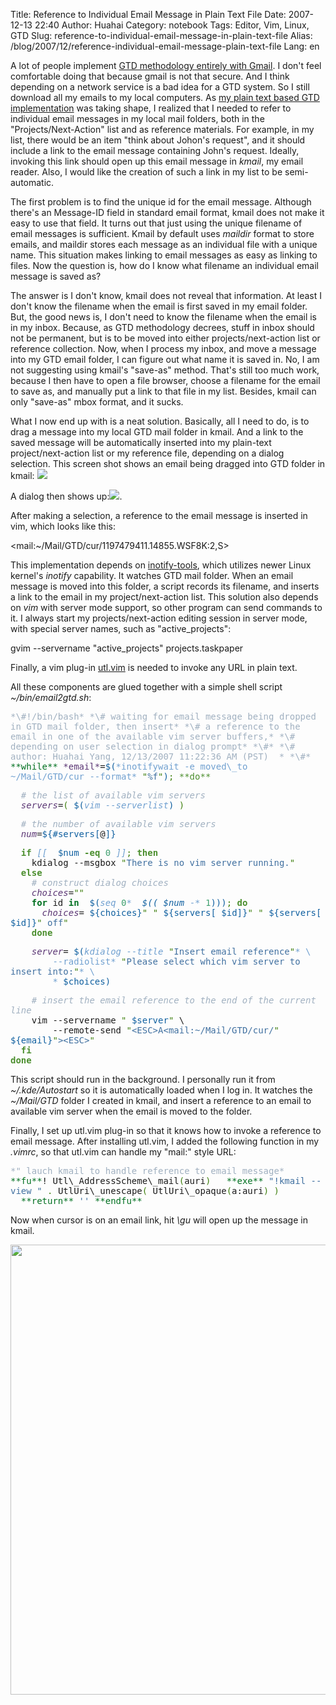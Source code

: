 Title: Reference to Individual Email Message in Plain Text File
Date: 2007-12-13 22:40
Author: Huahai
Category: notebook
Tags: Editor, Vim, Linux, GTD
Slug: reference-to-individual-email-message-in-plain-text-file
Alias: /blog/2007/12/reference-individual-email-message-plain-text-file
Lang: en

A lot of people implement [GTD methodology entirely with Gmail](http://saw.themurdaughs.com/gtd-with-gmail-whitepaper). I don't feel comfortable doing that because gmail is not that secure. And I think depending on a network service is a bad idea for a GTD system. So I still download all my emails to my local computers. As [my plain text based GTD implementation](http://yyhh.org/blog/2007/12/simple-gtd-list-solution-desktop-web-and-possibly-mobile) was taking shape, I realized that I needed to refer to individual email messages in my local mail folders, both in the "Projects/Next-Action" list and as reference materials. For example, in my list, there would be an item "think about Johon's request", and it should include a link to the email message containing John's request. Ideally, invoking this link should open up this email message in *kmail*, my email reader. Also, I would like the creation of such a link in my list to be semi-automatic.

The first problem is to find the unique id for the email message. Although there's an Message-ID field in standard email format, kmail does not make it easy to use that field. It turns out that just using the unique filename of email messages is sufficient. Kmail by default uses *maildir* format to store emails, and maildir stores each message as an individual file with a unique name. This situation makes linking to email messages as easy as linking to files. Now the question is, how do I know what filename an individual email message is saved as?

The answer is I don't know, kmail does not reveal that information. At least I don't know the filename when the email is first saved in my email folder. But, the good news is, I don't need to know the filename when the email is in my inbox. Because, as GTD methodology decrees, stuff in inbox should not be permanent, but is to be moved into either projects/next-action list or reference collection. Now, when I process my inbox, and move a message into my GTD email folder, I can figure out what name it is saved in. No, I am not suggesting using kmail's "save-as" method. That's still too much work, because I then have to open a file browser, choose a filename for the email to save as, and manually put a link to that file in my list. Besides, kmail can only "save-as" mbox format, and it sucks.

What I now end up with is a neat solution. Basically, all I need to do, is to drag a message into my local GTD mail folder in kmail. And a link to the saved message will be automatically inserted into my plain-text project/next-action list or my reference file, depending on a dialog selection. This screen shot shows an email being dragged into GTD folder in kmail: ![](http://i274.photobucket.com/albums/jj251/huahaiy/kmail-drag-gtd.png)

A dialog then shows up:![](http://i274.photobucket.com/albums/jj251/huahaiy/kmail-drag-gtd-dialog.png).

After making a selection, a reference to the email message is inserted in vim, which looks like this:  

&lt;mail:~/Mail/GTD/cur/1197479411.14855.WSF8K:2,S&gt;

This implementation depends on [inotify-tools](http://inotify-tools.sourceforge.net/), which utilizes newer Linux kernel's *inotify* capability. It watches GTD mail folder. When an email message is moved into this folder, a script records its filename, and inserts a link to the email in my project/next-action list. This solution also depends on *vim* with server mode support, so other program can send commands to it. I always start my projects/next-action editing session in server mode, with special server names, such as "active\_projects":  

gvim --servername "active\_projects" projects.taskpaper

Finally, a vim plug-in [utl.vim](http://www.vim.org/scripts/script.php?script_id=293) is needed to invoke any URL in plain text.

All these components are glued together with a simple shell script *~/bin/email2gtd.sh*:  

<font face="monospace">  
<font color="#a0b0c0">*\#!/bin/bash*</font>  
<font color="#a0b0c0">*\# waiting for email message being dropped in GTD mail folder, then insert*</font>  
<font color="#a0b0c0">*\# a reference to the email in one of the available vim server buffers,*</font>  
<font color="#a0b0c0">*\# depending on user selection in dialog prompt*</font>  
<font color="#a0b0c0">*\#*</font>  
<font color="#a0b0c0">*\# author: Huahai Yang, 12/13/2007 11:22:36 AM (PST)  *</font>  
<font color="#a0b0c0">*\#*</font>  
<font color="#007020">**while**</font> <font color="#5b3674">*email*</font>=<font color="#1060a0">$(</font><font color="#70a0d0">*inotifywait -e moved\_to ~/Mail/GTD/cur --format* </font><font color="#408010">"</font><font color="#4070a0">%f</font><font color="#408010">"</font><font color="#1060a0">)</font><font color="#408010">;</font> <font color="#4c8f2f">**do**</font>

  <font color="#a0b0c0">*\# the list of available vim servers*</font>  
  <font color="#5b3674">*servers*</font>=<font color="#408010">(</font> <font color="#1060a0">$(</font><font color="#70a0d0">*vim --serverlist*</font><font color="#1060a0">)</font> <font color="#408010">)</font>

  <font color="#a0b0c0">*\# the number of available vim servers*</font>  
  <font color="#5b3674">*num*</font>=<font color="#1060a0">${\#</font><font color="#1060a0">servers</font><font color="#1060a0">\[</font>@<font color="#1060a0">\]</font><font color="#1060a0">}</font>

  <font color="#4c8f2f">**if**</font> <font color="#70a0d0">*\[\[*</font> <font color="#1060a0"> $num</font> <font color="#4c8f2f">**-eq**</font> <font color="#40a070">0</font> <font color="#70a0d0">*\]\]*</font><font color="#408010">;</font> <font color="#4c8f2f">**then**</font>  
    kdialog --msgbox <font color="#408010">"</font><font color="#4070a0">There is no vim server running.</font><font color="#408010">"</font>  
  <font color="#4c8f2f">**else**</font>  
    <font color="#a0b0c0">*\# construct dialog choices*</font>  
    <font color="#5b3674">*choices*</font>=<font color="#408010">""</font>  
    <font color="#007020">**for**</font> id <font color="#007020">**in**</font> <font color="#1060a0"> $(</font><font color="#70a0d0">*seq* </font><font color="#40a070">0</font><font color="#70a0d0">* *</font><font color="#1060a0"> $((</font><font color="#1060a0"> $num</font><font color="#70a0d0">* -* </font><font color="#40a070">1</font><font color="#1060a0">))</font><font color="#1060a0">)</font><font color="#408010">;</font> <font color="#4c8f2f">**do**</font>  
      <font color="#5b3674">*choices*</font>=<font color="#1060a0"> ${</font><font color="#1060a0">choices</font><font color="#1060a0">}</font><font color="#408010">"</font><font color="#4070a0"> </font><font color="#408010">"</font><font color="#1060a0"> ${</font><font color="#1060a0">servers</font><font color="#1060a0">\[</font><font color="#1060a0"> $id</font><font color="#1060a0">\]</font><font color="#1060a0">}</font><font color="#408010">"</font><font color="#4070a0"> </font><font color="#408010">"</font><font color="#1060a0"> ${</font><font color="#1060a0">servers</font><font color="#1060a0">\[</font><font color="#1060a0"> $id</font><font color="#1060a0">\]</font><font color="#1060a0">}</font><font color="#408010">"</font><font color="#4070a0"> off</font><font color="#408010">"</font>  
    <font color="#4c8f2f">**done**</font>

    <font color="#5b3674">*server*</font>=<font color="#1060a0"> $(</font><font color="#70a0d0">*kdialog --title* </font><font color="#408010">"</font><font color="#4070a0">Insert email reference</font><font color="#408010">"</font><font color="#70a0d0">* \\*</font>  
<font color="#70a0d0">*        --radiolist* </font><font color="#408010">"</font><font color="#4070a0">Please select which vim server to insert into:</font><font color="#408010">"</font><font color="#70a0d0">* \\*</font>  
<font color="#70a0d0">*        *</font><font color="#1060a0"> $choices</font><font color="#1060a0">)</font>

    <font color="#a0b0c0">*\# insert the email reference to the end of the current line*</font>  
    vim --servername <font color="#408010">"</font><font color="#1060a0"> $server</font><font color="#408010">"</font> \\  
        --remote-send <font color="#408010">"</font><font color="#4070a0">&lt;ESC&gt;A&lt;mail:~/Mail/GTD/cur/</font><font color="#408010">"</font><font color="#1060a0"> ${</font><font color="#1060a0">email</font><font color="#1060a0">}</font><font color="#408010">"</font><font color="#4070a0">&gt;&lt;ESC&gt;</font><font color="#408010">"</font>  
  <font color="#4c8f2f">**fi**</font>  
<font color="#4c8f2f">**done**</font>  

</font>

This script should run in the background. I personally run it from *~/.kde/Autostart* so it is automatically loaded when I log in. It watches the *~/Mail/GTD* folder I created in kmail, and insert a reference to an email to available vim server when the email is moved to the folder.

Finally, I set up utl.vim plug-in so that it knows how to invoke a reference to email message. After installing utl.vim, I added the following function in my *.vimrc*, so that utl.vim can handle my "mail:" style URL:

<font face="monospace">  
<font color="#a0b0c0">*" lauch kmail to handle reference to email message*</font>  
<font color="#007020">**fu**</font>! Utl\_AddressScheme\_mail<font color="#408010">(</font>auri<font color="#408010">)</font>  
  <font color="#007020">**exe**</font> <font color="#4070a0">"!kmail --view "</font> <font color="#408010">.</font> UtlUri\_unescape<font color="#408010">(</font> UtlUri\_opaque<font color="#408010">(</font>a:auri<font color="#408010">)</font> <font color="#408010">)</font>  
  <font color="#007020">**return**</font> <font color="#4070a0">''</font>  
<font color="#007020">**endfu**</font>  
</font>


Now when cursor is on an email link, hit *\\gu* will open up the message in kmail.

[<img src="http://i274.photobucket.com/albums/jj251/huahaiy/gtd-email-reference.png" width="720" />](http://i274.photobucket.com/albums/jj251/huahaiy/gtd-email-reference.png)
